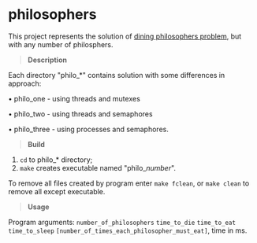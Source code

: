 # philosophers

This project represents the solution of [dining philosophers problem](https://en.wikipedia.org/wiki/Dining_philosophers_problem), but with any number of philosphers.

> **Description**

Each directory "philo_*" contains solution with some differences in approach:

 • philo_one - using threads and mutexes
 
 • philo_two - using threads and semaphores
 
 • philo_three - using processes and semaphores.
 
> **Build**

  1) `cd` to philo_* directory;
  2) `make` creates executable named "philo_*number*".
 
 To remove all files created by program enter `make fclean`, or `make clean` to remove all except executable.
 
> **Usage**

 Program arguments:
  `number_of_philosophers` `time_to_die` `time_to_eat` `time_to_sleep` `[number_of_times_each_philosopher_must_eat]`, time in ms.
